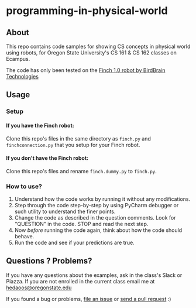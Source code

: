 # programming-in-physical-world

## About

This repo contains code samples for showing CS concepts in physical world using robots, for Oregon State University's CS 161 & CS 162 classes on Ecampus.

The code has only been tested on the [Finch 1.0 robot by BirdBrain Technologies](https://www.birdbraintechnologies.com/finch/)

## Usage

### Setup

#### If you have the Finch robot:
Clone this repo's files in the same directory as `finch.py` and `finchconnection.py` that you setup for your Finch robot. 


#### If you don't have the Finch robot:
Clone this repo's files and rename `finch.dummy.py` to `finch.py`.


### How to use?

1. Understand how the code works by running it without any modifications.
1. Step through the code step-by-step by using PyCharm debugger or such utility to understand the finer points.
1. Change the code as described in the question comments. Look for "QUESTION" in the code. STOP and read the next step.
1. Now *before* running the code again, think about how the code should behave.
1. Run the code and see if your predictions are true.

## Questions ? Problems?

If you have any questions about the examples, ask in the class's Slack or Piazza. If you are not enrolled in the current class email me at hedaoos@oregonstate.edu 

If you found a bug or problems, [file an issue](https://github.com/osu-hedaoos/programming-in-physical-world/issues) or [send a pull request](https://github.com/osu-hedaoos/programming-in-physical-world/pulls) :)
